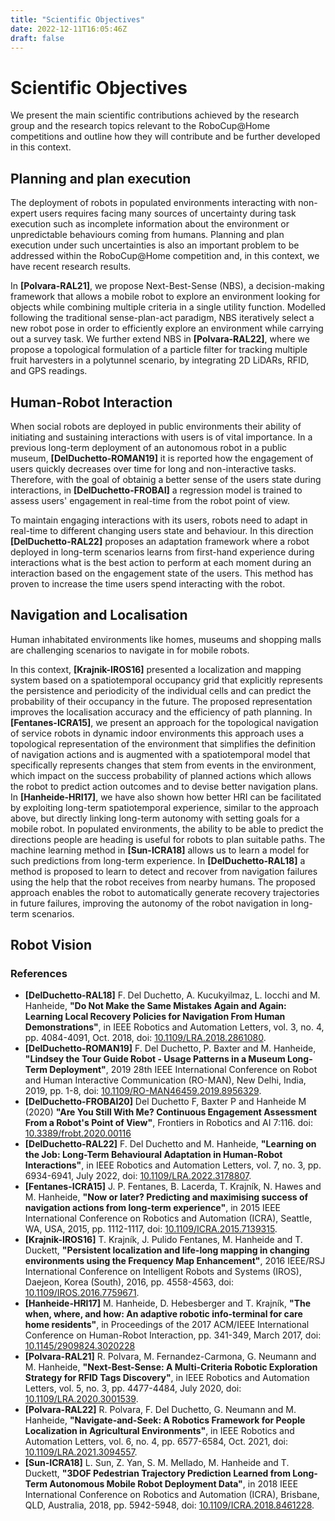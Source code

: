 ```yaml
---
title: "Scientific Objectives"
date: 2022-12-11T16:05:46Z
draft: false 
---
```


# Scientific Objectives

We present the main scientific contributions achieved by the research group and the research topics relevant to the RoboCup@Home competitions and outline how they will contribute and be further developed in this context.

## Planning and plan execution
The deployment of robots in populated environments interacting with non-expert users requires facing many sources of uncertainty during task execution such as incomplete information about the environment or unpredictable behaviours coming from humans. Planning and plan execution under such uncertainties is also an important problem to be addressed within the RoboCup@Home competition and, in this context, we have recent research results.

In **\[Polvara-RAL21\]**, we propose Next-Best-Sense (NBS), a decision-making framework that allows a mobile robot to explore an environment looking for objects while combining multiple criteria in a single utility function. Modelled following the traditional sense-plan-act paradigm, NBS iteratively select a new robot pose in order to efficiently explore an environment while carrying out a survey task. We further extend NBS in **\[Polvara-RAL22\]**, where we propose a topological formulation of a particle filter for tracking multiple fruit harvesters in a polytunnel scenario, by integrating 2D LiDARs, RFID, and GPS readings.

## Human-Robot Interaction

When social robots are deployed in public environments their ability of initiating and sustaining interactions with users is of vital importance. In a previous long-term deployment of an autonomous robot in a public museum, **\[DelDuchetto-ROMAN19\]** it is reported how the engagement of users quickly decreases over time for long and non-interactive tasks. Therefore, with the goal of obtainig a better sense of the users state during interactions, in **\[DelDuchetto-FROBAI\]** a regression model is trained to assess users' engagement in real-time from the robot point of view. 

To maintain engaging interactions with its users, robots need to adapt in real-time to different changing users state and behaviour. In this direction **\[DelDuchetto-RAL22\]** proposes an adaptation framework where a robot deployed in long-term scenarios learns from first-hand experience during interactions what is the best action to perform at each moment during an interaction based on the engagement state of the users. This method has proven to increase the time users spend interacting with the robot.

## Navigation and Localisation

Human inhabitated environments like homes, museums and shopping malls are challenging scenarios to navigate in for mobile robots. 

In this context, **\[Krajnik-IROS16\]** presented a localization and mapping system based on a spatiotemporal occupancy grid that explicitly represents the persistence and periodicity of the individual cells and can predict the probability of their occupancy in the future. The proposed representation improves the localisation accuracy and the efficiency of path planning. In **\[Fentanes-ICRA15\]**, we present an approach for the topological navigation of service robots in dynamic indoor environments this approach uses a topological representation of the environment that simplifies the definition of navigation actions and is augmented with a spatiotemporal model that specifically represents changes that stem from events in the environment, which impact on the success probability of planned actions which allows the robot to predict action outcomes and to devise better navigation plans. In **\[Hanheide-HRI17\]**, we have also shown how better HRI can be facilitated by exploiting long-term spatiotemporal experience, similar to the approach above, but directly linking long-term autonomy with setting goals for a mobile robot. In populated environments, the ability to be able to predict the directions people are heading is useful for robots to plan suitable paths. The machine learning method in **\[Sun-ICRA18\]** allows us to learn a model for such predictions from long-term experience.
In **\[DelDuchetto-RAL18\]** a method is proposed to learn to detect and recover from navigation failures using the help that the robot receives from nearby humans. The proposed approach enables the robot to automatically generate recovery trajectories in future failures, improving the autonomy of the robot navigation in long-term scenarios. 

## Robot Vision


### References
- **\[DelDuchetto-RAL18\]** F. Del Duchetto, A. Kucukyilmaz, L. Iocchi and M. Hanheide, **"Do Not Make the Same Mistakes Again and Again: Learning Local Recovery Policies for Navigation From Human Demonstrations"**, in IEEE Robotics and Automation Letters, vol. 3, no. 4, pp. 4084-4091, Oct. 2018, doi: [10.1109/LRA.2018.2861080](https://doi.org/10.1109/LRA.2018.2861080).
- **\[DelDuchetto-ROMAN19\]** F. Del Duchetto, P. Baxter and M. Hanheide, **"Lindsey the Tour Guide Robot - Usage Patterns in a Museum Long-Term Deployment"**, 2019 28th IEEE International Conference on Robot and Human Interactive Communication (RO-MAN), New Delhi, India, 2019, pp. 1-8, doi: [10.1109/RO-MAN46459.2019.8956329](https://doi.org/10.1109/RO-MAN46459.2019.8956329).
- **\[DelDuchetto-FROBAI20\]**  Del Duchetto F, Baxter P and Hanheide M (2020) **"Are You Still With Me? Continuous Engagement Assessment From a Robot's Point of View"**, Frontiers in Robotics and AI 7:116. doi: [10.3389/frobt.2020.00116](https://doi.org/10.3389/frobt.2020.00116)
- **\[DelDuchetto-RAL22\]** F. Del Duchetto and M. Hanheide, **"Learning on the Job: Long-Term Behavioural Adaptation in Human-Robot Interactions"**, in IEEE Robotics and Automation Letters, vol. 7, no. 3, pp. 6934-6941, July 2022, doi: [10.1109/LRA.2022.3178807](https://doi.org/10.1109/LRA.2022.3178807).
- **\[Fentanes-ICRA15\]** J. P. Fentanes, B. Lacerda, T. Krajník, N. Hawes and M. Hanheide, **"Now or later? Predicting and maximising success of navigation actions from long-term experience"**, in 2015 IEEE International Conference on Robotics and Automation (ICRA), Seattle, WA, USA, 2015, pp. 1112-1117, doi: [10.1109/ICRA.2015.7139315](https://doi.org/10.1109/ICRA.2015.7139315).
- **\[Krajnik-IROS16\]** T. Krajník, J. Pulido Fentanes, M. Hanheide and T. Duckett, **"Persistent localization and life-long mapping in changing environments using the Frequency Map Enhancement"**, 2016 IEEE/RSJ International Conference on Intelligent Robots and Systems (IROS), Daejeon, Korea (South), 2016, pp. 4558-4563, doi: [10.1109/IROS.2016.7759671](https://doi.org/10.1109/IROS.2016.7759671).
- **\[Hanheide-HRI17\]** M. Hanheide, D. Hebesberger and T. Krajník, **"The when, where, and how: An adaptive robotic info-terminal for care home residents"**, in Proceedings of the 2017 ACM/IEEE International Conference on Human-Robot Interaction, pp. 341-349, March 2017, doi: [10.1145/2909824.3020228](https://doi.org/10.1145/2909824.3020228)
- **\[Polvara-RAL21\]** R. Polvara, M. Fernandez-Carmona, G. Neumann and M. Hanheide, **"Next-Best-Sense: A Multi-Criteria Robotic Exploration Strategy for RFID Tags Discovery"**, in IEEE Robotics and Automation Letters, vol. 5, no. 3, pp. 4477-4484, July 2020, doi: [10.1109/LRA.2020.3001539](https://doi.org/10.1109/LRA.2020.3001539).
- **\[Polvara-RAL22\]** R. Polvara, F. Del Duchetto, G. Neumann and M. Hanheide, **"Navigate-and-Seek: A Robotics Framework for People Localization in Agricultural Environments"**, in IEEE Robotics and Automation Letters, vol. 6, no. 4, pp. 6577-6584, Oct. 2021, doi: [10.1109/LRA.2021.3094557](https://doi.org/10.1109/LRA.2021.3094557).
- **\[Sun-ICRA18\]** L. Sun, Z. Yan, S. M. Mellado, M. Hanheide and T. Duckett, **"3DOF Pedestrian Trajectory Prediction Learned from Long-Term Autonomous Mobile Robot Deployment Data"**, in 2018 IEEE International Conference on Robotics and Automation (ICRA), Brisbane, QLD, Australia, 2018, pp. 5942-5948, doi: [10.1109/ICRA.2018.8461228](https://doi.org/10.1109/ICRA.2018.8461228).
